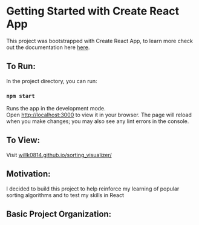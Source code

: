 # Getting Started with Create React App
This project was bootstrapped with Create React App, to learn more check out the documentation here [here](https://github.com/facebook/create-react-app).

## To Run:
In the project directory, you can run:
### `npm start`
Runs the app in the development mode.\
Open [http://localhost:3000](http://localhost:3000) to view it in your browser.
The page will reload when you make changes; you may also see any lint errors in the console.

## To View:
Visit [willk0814.github.io/sorting_visualizer/](https://willk0814.github.io/sorting_visualizer/)

## Motivation:
I decided to build this project to help reinforce my learning of popular sorting algorithms and to test my skills in React

## Basic Project Organization:
